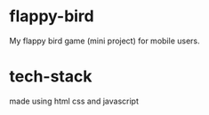 # flappy-bird
My flappy bird game (mini project) for mobile users.
# tech-stack
made using html css and javascript